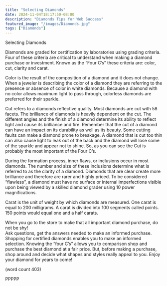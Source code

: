 ```yaml
---
title: "Selecting Diamonds"
date: 2024-11-04T18:17:50-08:00
description: "Diamonds Tips for Web Success"
featured_image: "/images/Diamonds.jpg"
tags: ["Diamonds"]
---
```


Selecting Diamonds

Diamonds are graded for certification by 
laboratories using grading criteria. Four of 
these criteria are critical to understand when 
making a diamond purchase or investment. 
Known as the “Four C’s” these criteria are: 
color, cut, clarity and carat.  

Color is the result of the composition of a 
diamond and it does not change. When a 
jeweler is describing the color of a diamond 
they are referring to the presence or absence 
of color in white diamonds. Because a 
diamond with no color allows maximum light 
to pass through, colorless diamonds are 
preferred for their sparkle.

Cut refers to a diamonds reflective quality. 
Most diamonds are cut with 58 facets. The 
brilliance of diamonds is heavily dependent 
on the cut. The different angles and the finish 
of a diamond determine its ability to reflect 
light and cause its brilliance and fire. 
Remember that the cut of a diamond can 
have an impact on its durability as well as its 
beauty. Some cutting faults can make a 
diamond prone to breakage. A diamond 
that is cut too thin can also cause light to 
leak out of the back and the diamond will 
lose some of the sparkle and appear not 
to shine. So, as you can see the Cut is 
probably the most important of the Four C’s.   
 
During the formation process, inner flaws, or 
inclusions occur in most diamonds. The 
number and size of these inclusions 
determine what is referred to as the clarity 
of a diamond. Diamonds that are clear 
create more brilliance and therefore are rarer 
and highly priced. To be considered
“flawless”, a diamond must have no surface 
or internal imperfections visible upon being 
viewed by a skilled diamond grader using 
10 power magnifications.

Carat is the unit of weight by which diamonds 
are measured. One carat is equal to 200 
milligrams. A carat is divided into 100 
segments called points. 150 points would 
equal one and a half carats.  

When you go to the store to make that all 
important diamond purchase, do not be shy!  
Ask questions, get the answers needed to 
make an informed purchase. Shopping for 
certified diamonds enables you to make an 
informed selection. Knowing the “four C’s” 
allows you to comparison shop and purchase 
the best diamond at a fair price.  But, before 
making a purchase, shop around and decide 
what shapes and styles really appeal to you. 
Enjoy your diamond for years to come! 

(word count 403)

PPPPP


